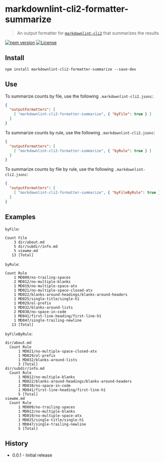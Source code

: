 # markdownlint-cli2-formatter-summarize

> An output formatter for [`markdownlint-cli2`][markdownlint-cli2] that
> summarizes the results

[![npm version][npm-image]][npm-url]
[![License][license-image]][license-url]

## Install

```shell
npm install markdownlint-cli2-formatter-summarize --save-dev
```

## Use

To summarize counts by file, use the following `.markdownlint-cli2.jsonc`:

```json
{
  "outputFormatters": [
    [ "markdownlint-cli2-formatter-summarize", { "byFile": true } ]
  ]
}
```

To summarize counts by rule, use the following `.markdownlint-cli2.jsonc`:

```json
{
  "outputFormatters": [
    [ "markdownlint-cli2-formatter-summarize", { "byRule": true } ]
  ]
}
```

To summarize counts by file by rule, use the following
`.markdownlint-cli2.jsonc`:

```json
{
  "outputFormatters": [
    [ "markdownlint-cli2-formatter-summarize", { "byFileByRule": true } ]
  ]
}
```

## Examples

`byFile`:

```text
Count File
    3 dir/about.md
    5 dir/subdir/info.md
    5 viewme.md
   13 [Total]
```

`byRule`:

```text
Count Rule
    1 MD009/no-trailing-spaces
    2 MD012/no-multiple-blanks
    1 MD019/no-multiple-space-atx
    1 MD021/no-multiple-space-closed-atx
    1 MD022/blanks-around-headings/blanks-around-headers
    1 MD025/single-title/single-h1
    1 MD029/ol-prefix
    1 MD032/blanks-around-lists
    2 MD038/no-space-in-code
    1 MD041/first-line-heading/first-line-h1
    1 MD047/single-trailing-newline
   13 [Total]
```

`byFileByRule`:

```text
dir/about.md
  Count Rule
      1 MD021/no-multiple-space-closed-atx
      1 MD029/ol-prefix
      1 MD032/blanks-around-lists
      3 [Total]
dir/subdir/info.md
  Count Rule
      1 MD012/no-multiple-blanks
      1 MD022/blanks-around-headings/blanks-around-headers
      2 MD038/no-space-in-code
      1 MD041/first-line-heading/first-line-h1
      5 [Total]
viewme.md
  Count Rule
      1 MD009/no-trailing-spaces
      1 MD012/no-multiple-blanks
      1 MD019/no-multiple-space-atx
      1 MD025/single-title/single-h1
      1 MD047/single-trailing-newline
      5 [Total]
```

## History

- 0.0.1 - Initial release

<!-- markdownlint-disable line-length -->

[license-image]: https://img.shields.io/npm/l/markdownlint-cli2-formatter-summarize.svg
[license-url]: https://opensource.org/licenses/MIT
[markdownlint-cli2]: https://github.com/DavidAnson/markdownlint-cli2
[npm-image]: https://img.shields.io/npm/v/markdownlint-cli2-formatter-summarize.svg
[npm-url]: https://www.npmjs.com/package/markdownlint-cli2-formatter-summarize
